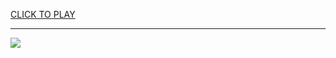
<a href="https://premium76.site?title=basket_ball_games_unblocked&ref=13M">CLICK TO PLAY</a></h3>
<hr>

<a href="https://premium76.site?title=basket_ball_games_unblocked&ref=13M"><img src="https://clearcache.store/games.png"></a>


